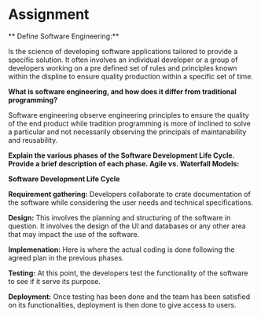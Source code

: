 #   Assignment

** Define Software Engineering:**

Is the science of developing software applications tailored to provide a specific solution. It often involves an individual developer or a group of developers working on a pre defined  set of rules and principles known within the displine to ensure quality production within a specific set of time.


**What is software engineering, and how does it differ from traditional programming?**

Software engineering observe engineering principles to ensure the quality of the end product while tradition programming is more of inclined to solve a particular and not necessarily observing the principals of maintanability and reusability.


**Explain the various phases of the Software Development Life Cycle. Provide a brief description of each phase. Agile vs. Waterfall Models:**

**Software Development Life Cycle**

**Requirement gathering:**
     Developers collaborate to crate documentation of the software while considering the user needs and technical specifications.


**Design:**
    This involves the planning and structuring of the software in question. It involves the design of the UI and databases or any other area that may impact the use of the software.

**Implemenation:**
    Here is where the actual coding is done following the agreed plan in the previous phases.

**Testing:**
    At this point, the developers test the functionality of the software to see if it serve its purpose.

**Deployment:**
    Once testing has been done and the team has been satisfied on its functionalities, deployment is then done to give access to users. 
    
